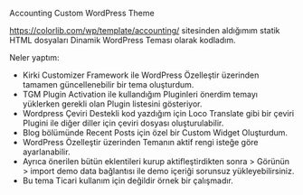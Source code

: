 Accounting Custom WordPress Theme

https://colorlib.com/wp/template/accounting/ sitesinden aldığımım statik HTML dosyaları Dinamik WordPress Teması olarak kodladım.

Neler yaptım:

-   Kirki Customizer Framework ile WordPress Özelleştir üzerinden tamamen güncellenebilir bir tema oluşturdum.
-   TGM Plugin Activation ile kullandığım Pluginleri önerdim temayı yüklerken gerekli olan Plugin listesini gösteriyor.
-   Wordpress Çeviri Destekli kod yazdığım için Loco Translate gibi bir çeviri Plugini ile diğer diller için çeviri dosyası oluşturulabilir.
-   Blog bölümünde Recent Posts için özel bir Custom Widget Oluşturdum.
-   WordPress Özelleştir üzerinden Temanın aktif rengi isteğe göre ayarlanabilir.
-   Ayrıca önerilen bütün eklentileri kurup aktifleştirdikten sonra > Görünün > import demo data bağlantısı ile demo içeriği sorunsuz yükleyebilirsiniz.
-   Bu tema Ticari kullanım için değildir örnek bir çalışmadır.
